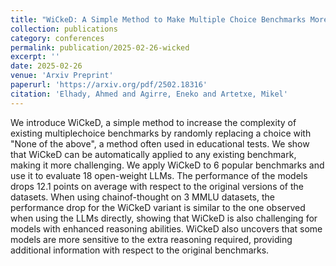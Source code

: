 ```yaml
---
title: "WiCkeD: A Simple Method to Make Multiple Choice Benchmarks More Challenging"
collection: publications
category: conferences
permalink: publication/2025-02-26-wicked
excerpt: ''
date: 2025-02-26
venue: 'Arxiv Preprint'
paperurl: 'https://arxiv.org/pdf/2502.18316'
citation: 'Elhady, Ahmed and Agirre, Eneko and Artetxe, Mikel'
---
```


We introduce WiCkeD, a simple method to increase the complexity of existing multiplechoice benchmarks by randomly replacing a choice with "None of the above", a method often used in educational tests. We show that WiCkeD can be automatically applied to any existing benchmark, making it more challenging. We apply WiCkeD to 6 popular benchmarks and use it to evaluate 18 open-weight LLMs. The performance of the models drops 12.1 points on average with respect to the original versions of the datasets. When using chainof-thought on 3 MMLU datasets, the performance drop for the WiCkeD variant is similar to the one observed when using the LLMs directly, showing that WiCkeD is also challenging for models with enhanced reasoning abilities. WiCkeD also uncovers that some models are more sensitive to the extra reasoning required, providing additional information with respect to the original benchmarks.

<p align="center">

<a href="https://arxiv.org/pdf/2502.18316"><img alt="" src="https://img.shields.io/badge/arxiv - paper-red"></a>

<a href="https://github.com/ahmedselhady/wicked-benchmarks"><img alt="" src="https://img.shields.io/badge/Github-Code Repo-blue"></a>
  <br>
</p>